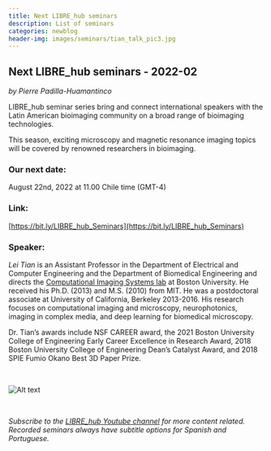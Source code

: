 ```yaml
---
title: Next LIBRE_hub seminars
description: List of seminars
categories: newblog
header-img: images/seminars/tian_talk_pic3.jpg
---
```


## Next LIBRE_hub seminars - 2022-02
*by Pierre Padilla-Huamantinco*

LIBRE_hub seminar series bring and connect international speakers with the Latin American bioimaging community on a broad range of bioimaging technologies.

This season, exciting microscopy and magnetic resonance imaging topics will be covered by renowned researchers in bioimaging.

### Our next date:
August 22nd, 2022 at 11.00 Chile time (GMT-4)

### Link:
[https://bit.ly/LIBRE_hub_Seminars](https://bit.ly/LIBRE_hub_Seminars)

### Speaker:
*Lei Tian* is an Assistant Professor in the Department of Electrical and Computer Engineering and the Department of Biomedical Engineering and directs the [Computational Imaging Systems lab](http://sites.bu.edu/tianlab/) at Boston University. He received his Ph.D. (2013) and M.S. (2010) from MIT. He was a postdoctoral associate at University of California, Berkeley 2013-2016. His research focuses on computational imaging and microscopy, neurophotonics, imaging in complex media, and deep learning for biomedical microscopy.

Dr. Tian’s awards include NSF CAREER award, the 2021 Boston University College of Engineering Early Career Excellence in Research Award, 2018 Boston University College of Engineering Dean’s Catalyst Award, and 2018 SPIE Fumio Okano Best 3D Paper Prize.

<br>

![Alt text](https://github.com/LIBREhub/LIBREhub.github.io/blob/main/images/seminars/tian_talk_pic2.jpg "Talk")

<br>

*Subscribe to the [LIBRE_hub Youtube channel](https://www.youtube.com/channel/UCKaffupDA8KKrDE0rd668Xw) for more content related. Recorded seminars always have subtitle options for Spanish and Portuguese.*
